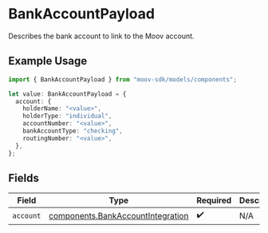 # BankAccountPayload

Describes the bank account to link to the Moov account.

## Example Usage

```typescript
import { BankAccountPayload } from "moov-sdk/models/components";

let value: BankAccountPayload = {
  account: {
    holderName: "<value>",
    holderType: "individual",
    accountNumber: "<value>",
    bankAccountType: "checking",
    routingNumber: "<value>",
  },
};
```

## Fields

| Field                                                                                  | Type                                                                                   | Required                                                                               | Description                                                                            |
| -------------------------------------------------------------------------------------- | -------------------------------------------------------------------------------------- | -------------------------------------------------------------------------------------- | -------------------------------------------------------------------------------------- |
| `account`                                                                              | [components.BankAccountIntegration](../../models/components/bankaccountintegration.md) | :heavy_check_mark:                                                                     | N/A                                                                                    |